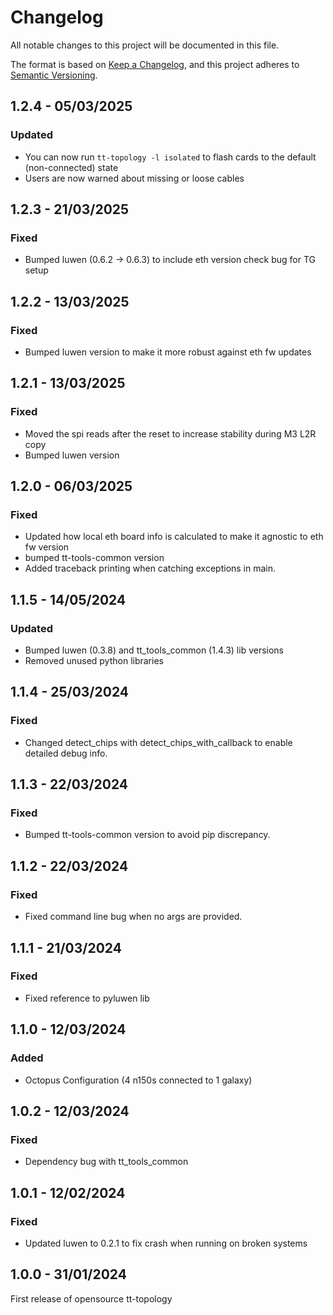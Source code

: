 # Changelog

All notable changes to this project will be documented in this file.

The format is based on [Keep a Changelog](https://keepachangelog.com/en/1.0.0/),
and this project adheres to [Semantic Versioning](https://semver.org/spec/v2.0.0.html).

## 1.2.4 - 05/03/2025

### Updated

- You can now run `tt-topology -l isolated` to flash cards to the default (non-connected) state
- Users are now warned about missing or loose cables

## 1.2.3 - 21/03/2025

### Fixed

- Bumped luwen (0.6.2 -> 0.6.3) to include eth version check bug for TG setup

## 1.2.2 - 13/03/2025

### Fixed

- Bumped luwen version to make it more robust against eth fw updates

## 1.2.1 - 13/03/2025

### Fixed

- Moved the spi reads after the reset to increase stability during M3 L2R copy
- Bumped luwen version

## 1.2.0 - 06/03/2025

### Fixed

- Updated how local eth board info is calculated to make it agnostic to eth fw version
- bumped tt-tools-common version
- Added traceback printing when catching exceptions in main.

## 1.1.5 - 14/05/2024

### Updated

- Bumped luwen (0.3.8) and tt_tools_common (1.4.3) lib versions
- Removed unused python libraries

## 1.1.4 - 25/03/2024

### Fixed
- Changed detect_chips with detect_chips_with_callback to enable detailed debug info.

## 1.1.3 - 22/03/2024

### Fixed
- Bumped tt-tools-common version to avoid pip discrepancy.

## 1.1.2 - 22/03/2024

### Fixed
- Fixed command line bug when no args are provided.

## 1.1.1 - 21/03/2024

### Fixed
- Fixed reference to pyluwen lib

## 1.1.0 - 12/03/2024

### Added
- Octopus Configuration (4 n150s connected to 1 galaxy)


## 1.0.2 - 12/03/2024

### Fixed
- Dependency bug with tt_tools_common

## 1.0.1 - 12/02/2024

### Fixed
- Updated luwen to 0.2.1 to fix crash when running on broken systems

## 1.0.0 - 31/01/2024

First release of opensource tt-topology
